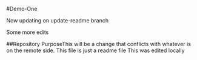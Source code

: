 #Demo-One

Now updating on update-readme branch 

Some more edits

##Repository PurposeThis will be a change that conflicts with whatever is on the remote side.
This file is just a readme file
This was edited locally
